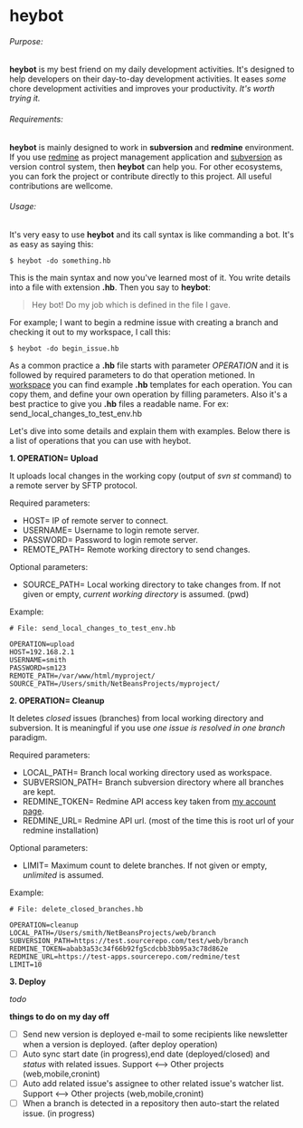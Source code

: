 # heybot

###### Purpose:

**heybot** is my best friend on my daily development activities. It's designed to help developers on their day-to-day development activities. It eases *some* chore development activities and improves your productivity. *It's worth trying it.*

###### Requirements:

**heybot** is mainly designed to work in **subversion** and **redmine** environment. If you use [redmine](http://www.redmine.org/) as project management application and [subversion](https://subversion.apache.org/) as version control system, then **heybot** can help you. For other ecosystems, you can fork the project or contribute directly to this project. All useful contributions are wellcome.

###### Usage:

It's very easy to use **heybot** and its call syntax is like commanding a bot. It's as easy as saying this:

```
$ heybot -do something.hb
```

This is the main syntax and now you've learned most of it. You write details into a file with extension **.hb**. Then you say to **heybot**:
	
> Hey bot! Do my job which is defined in the file I gave.
	
For example; I want to begin a redmine issue with creating a branch and checking it out to my workspace, I call this:
	
```
$ heybot -do begin_issue.hb
```

As a common practice a **.hb** file starts with parameter *OPERATION*  and it is followed by required parameters to do that operation metioned. In [workspace](https://github.com/csonuryilmaz/utilities/tree/master/heybot/workspace) you can find example **.hb** templates for each operation. You can copy them, and define your own operation by filling parameters. Also it's a best practice to give you **.hb** files a readable name. For ex: send_local_changes_to_test_env.hb

Let's dive into some details and explain them with examples. Below there is a list of operations that you can use with heybot.
	
**1. OPERATION= Upload** 

It uploads local changes in the working copy (output of *svn st* command) to a remote server by SFTP protocol.

Required parameters:

- HOST= IP of remote server to connect.
- USERNAME= Username to login remote server.
- PASSWORD= Password to login remote server.
- REMOTE_PATH= Remote working directory to send changes.

Optional parameters:

- SOURCE_PATH= Local working directory to take changes from. If not given or empty, *current working directory* is assumed. (pwd)

Example:

```
# File: send_local_changes_to_test_env.hb

OPERATION=upload
HOST=192.168.2.1
USERNAME=smith
PASSWORD=sm123
REMOTE_PATH=/var/www/html/myproject/
SOURCE_PATH=/Users/smith/NetBeansProjects/myproject/

```
	
**2. OPERATION= Cleanup**

It deletes *closed* issues (branches) from local working directory and subversion. It is meaningful if you use *one issue is resolved in one branch* paradigm.

Required parameters:

- LOCAL_PATH= Branch local working directory used as workspace.
- SUBVERSION_PATH= Branch subversion directory where all branches are kept.
- REDMINE_TOKEN= Redmine API access key taken from [my account page](http://www.redmine.org/projects/redmine/wiki/RedmineAccounts).
- REDMINE_URL= Redmine API url. (most of the time this is root url of your redmine installation)

Optional parameters:

- LIMIT= Maximum count to delete branches. If not given or empty, *unlimited* is assumed.

Example:

```
# File: delete_closed_branches.hb

OPERATION=cleanup
LOCAL_PATH=/Users/smith/NetBeansProjects/web/branch
SUBVERSION_PATH=https://test.sourcerepo.com/test/web/branch
REDMINE_TOKEN=abab3a53c34f66b92fg5cdcbb3bb95a3c78d862e
REDMINE_URL=https://test-apps.sourcerepo.com/redmine/test
LIMIT=10

```
	
**3. Deploy**

*todo*



**things to do on my day off**

- [ ] Send new version is deployed e-mail to some recipients like newsletter when a version is deployed. (after deploy operation)
- [ ] Auto sync start date (in progress),end date (deployed/closed) and *status* with related issues. Support <--> Other projects (web,mobile,cronint)
- [ ] Auto add related issue's assignee to other related issue's watcher list. Support <--> Other projects (web,mobile,cronint)
- [ ] When a branch is detected in a repository then auto-start the related issue. (in progress)
